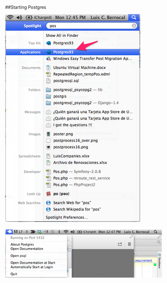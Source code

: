 ##Starting Postgres

![Starting Postgres 1](../images/image061.png "Starting Postgres 1")

![Starting Postgres 2](../images/image062.png "Starting Postgres 2")